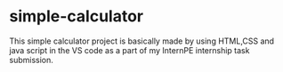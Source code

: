 # simple-calculator
This simple calculator project is basically made by using HTML,CSS and java script in the VS code as a part of my InternPE internship task submission.
